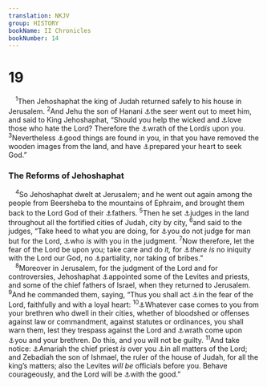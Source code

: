 ```yaml
---
translation: NKJV
group: HISTORY
bookName: II Chronicles 
bookNumber: 14
---
```


<div class="title"><h1>19</h1></div>
<span class="verse 2su_19_1"> <sup>1</sup>Then Jehoshaphat the king of Judah returned safely to his house in Jerusalem. </span>
<span class="verse 2su_19_2"><sup>2</sup>And Jehu the son of Hanani <a data-toggle="tooltip" data-placement="bottom" title="1 Sam. 9:9; 1 Kin. 16:1; 2 Chr. 20:34">⚓</a>the seer went out to meet him, and said to King Jehoshaphat, “Should you help the wicked and <a data-toggle="tooltip" data-placement="bottom" title="Ps. 139:21">⚓</a>love those who hate the Lord? Therefore the <a data-toggle="tooltip" data-placement="bottom" title="2 Chr. 32:25">⚓</a>wrath of the Lord<i>is</i> upon you. </span>
<span class="verse 2su_19_3"><sup>3</sup>Nevertheless <a data-toggle="tooltip" data-placement="bottom" title="2 Chr. 17:4, 6">⚓</a>good things are found in you, in that you have removed the wooden images from the land, and have <a data-toggle="tooltip" data-placement="bottom" title="2 Chr. 30:19">⚓</a>prepared your heart to seek God.”<br/></span>
<div class="title"><h3>The Reforms of Jehoshaphat</h3></div>
<span class="verse 2su_19_4"> <sup>4</sup>So Jehoshaphat dwelt at Jerusalem; and he went out again among the people from Beersheba to the mountains of Ephraim, and brought them back to the Lord God of their <a data-toggle="tooltip" data-placement="bottom" title="2 Chr. 15:8–13">⚓</a>fathers. </span>
<span class="verse 2su_19_5"><sup>5</sup>Then he set <a data-toggle="tooltip" data-placement="bottom" title="(Deut. 16:18–20)">⚓</a>judges in the land throughout all the fortified cities of Judah, city by city, </span>
<span class="verse 2su_19_6"><sup>6</sup>and said to the judges, “Take heed to what you are doing, for <a data-toggle="tooltip" data-placement="bottom" title="(Lev. 19:15; Deut. 1:17); Ps. 58:1">⚓</a>you do not judge for man but for the Lord, <a data-toggle="tooltip" data-placement="bottom" title="Ps. 82:1; (Eccl. 5:8)">⚓</a>who <i>is</i> with you in the judgment. </span>
<span class="verse 2su_19_7"><sup>7</sup>Now therefore, let the fear of the Lord be upon you; take care and do <i>it,</i> for <a data-toggle="tooltip" data-placement="bottom" title="(Gen. 18:25; Deut. 32:4); Rom. 9:17">⚓</a><i>there</i> <i>is</i> no iniquity with the Lord our God, no <a data-toggle="tooltip" data-placement="bottom" title="(Deut. 10:17, 18; Job 34:19); Acts 10:34; Rom. 2:11; Gal. 2:6; (Eph. 6:9; Col. 3:25)">⚓</a>partiality, nor taking of bribes.”<br/></span>
<span class="verse 2su_19_8"> <sup>8</sup>Moreover in Jerusalem, for the judgment of the Lord and for controversies, Jehoshaphat <a data-toggle="tooltip" data-placement="bottom" title="Deut. 16:18; 2 Chr. 17:8">⚓</a>appointed some of the Levites and priests, and some of the chief fathers of Israel, when they returned to Jerusalem. </span>
<span class="verse 2su_19_9"><sup>9</sup>And he commanded them, saying, “Thus you shall act <a data-toggle="tooltip" data-placement="bottom" title="(2 Sam. 23:3)">⚓</a>in the fear of the Lord, faithfully and with a loyal heart: </span>
<span class="verse 2su_19_10"><sup>10</sup><a data-toggle="tooltip" data-placement="bottom" title="Deut. 17:8">⚓</a>Whatever case comes to you from your brethren who dwell in their cities, whether of bloodshed or offenses against law or commandment, against statutes or ordinances, you shall warn them, lest they trespass against the Lord and <a data-toggle="tooltip" data-placement="bottom" title="Num. 16:46">⚓</a>wrath come upon <a data-toggle="tooltip" data-placement="bottom" title="(Ezek. 3:18)">⚓</a>you and your brethren. Do this, and you will not be guilty. </span>
<span class="verse 2su_19_11"><sup>11</sup>And take notice: <a data-toggle="tooltip" data-placement="bottom" title="Ezra 7:3">⚓</a>Amariah the chief priest <i>is</i> over you <a data-toggle="tooltip" data-placement="bottom" title="1 Chr. 26:30">⚓</a>in all matters of the Lord; and Zebadiah the son of Ishmael, the ruler of the house of Judah, for all the king’s matters; also the Levites <i>will</i> <i>be</i> officials before you. Behave courageously, and the Lord will be <a data-toggle="tooltip" data-placement="bottom" title="(2 Chr. 15:2; 20:17)">⚓</a>with the good.”<br/></span>
